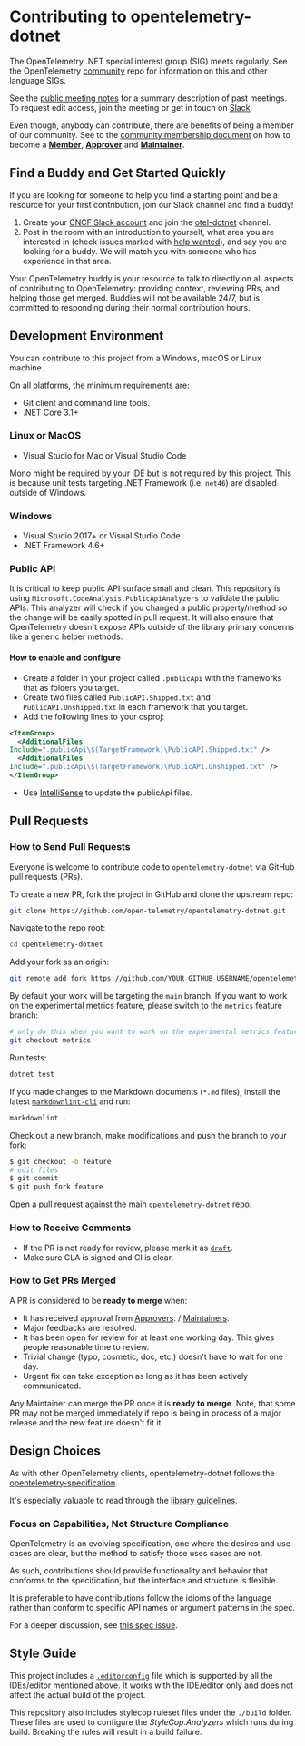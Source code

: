 # Contributing to opentelemetry-dotnet

The OpenTelemetry .NET special interest group (SIG) meets regularly. See the
OpenTelemetry [community](https://github.com/open-telemetry/community#net-sdk)
repo for information on this and other language SIGs.

See the [public meeting
notes](https://docs.google.com/document/d/1yjjD6aBcLxlRazYrawukDgrhZMObwHARJbB9glWdHj8/edit?usp=sharing)
for a summary description of past meetings. To request edit access, join the
meeting or get in touch on
[Slack](https://cloud-native.slack.com/archives/C01N3BC2W7Q).

Even though, anybody can contribute, there are benefits of being a member of our
community. See to the [community membership
document](https://github.com/open-telemetry/community/blob/main/community-membership.md)
on how to become a
[**Member**](https://github.com/open-telemetry/community/blob/main/community-membership.md#member),
[**Approver**](https://github.com/open-telemetry/community/blob/main/community-membership.md#approver)
and
[**Maintainer**](https://github.com/open-telemetry/community/blob/main/community-membership.md#maintainer).

## Find a Buddy and Get Started Quickly

If you are looking for someone to help you find a starting point and be a
resource for your first contribution, join our Slack channel and find a buddy!

1. Create your [CNCF Slack account](http://slack.cncf.io/) and join the
   [otel-dotnet](https://cloud-native.slack.com/archives/C01N3BC2W7Q) channel.
2. Post in the room with an introduction to yourself, what area you are
   interested in (check issues marked with [help
   wanted](https://github.com/open-telemetry/opentelemetry-dotnet/labels/help%20wanted)),
   and say you are looking for a buddy. We will match you with someone who has
   experience in that area.

Your OpenTelemetry buddy is your resource to talk to directly on all aspects of
contributing to OpenTelemetry: providing context, reviewing PRs, and helping
those get merged. Buddies will not be available 24/7, but is committed to
responding during their normal contribution hours.

## Development Environment

You can contribute to this project from a Windows, macOS or Linux machine.

On all platforms, the minimum requirements are:

* Git client and command line tools.
* .NET Core 3.1+

### Linux or MacOS

* Visual Studio for Mac or Visual Studio Code

Mono might be required by your IDE but is not required by this project. This is
because unit tests targeting .NET Framework (i.e: `net46`) are disabled outside
of Windows.

### Windows

* Visual Studio 2017+ or Visual Studio Code
* .NET Framework 4.6+

### Public API

It is critical to keep public API surface small and clean. This repository is
using `Microsoft.CodeAnalysis.PublicApiAnalyzers` to validate the public APIs.
This analyzer will check if you changed a public property/method so the change
will be easily spotted in pull request. It will also ensure that OpenTelemetry
doesn't expose APIs outside of the library primary concerns like a generic
helper methods.

#### How to enable and configure

* Create a folder in your project called `.publicApi` with the frameworks that
  as folders you target.
* Create two files called `PublicAPI.Shipped.txt` and `PublicAPI.Unshipped.txt`
   in each framework that you target.
* Add the following lines to your csproj:

```xml
<ItemGroup>
  <AdditionalFiles
Include=".publicApi\$(TargetFramework)\PublicAPI.Shipped.txt" />
  <AdditionalFiles
Include=".publicApi\$(TargetFramework)\PublicAPI.Unshipped.txt" />
</ItemGroup>
```

* Use
   [IntelliSense](https://docs.microsoft.com/visualstudio/ide/using-intellisense)
   to update the publicApi files.

## Pull Requests

### How to Send Pull Requests

Everyone is welcome to contribute code to `opentelemetry-dotnet` via GitHub pull
requests (PRs).

To create a new PR, fork the project in GitHub and clone the upstream repo:

```sh
git clone https://github.com/open-telemetry/opentelemetry-dotnet.git
```

Navigate to the repo root:

```sh
cd opentelemetry-dotnet
```

Add your fork as an origin:

```sh
git remote add fork https://github.com/YOUR_GITHUB_USERNAME/opentelemetry-dotnet.git
```

By default your work will be targeting the `main` branch. If you want to work on
the experimental metrics feature, please switch to the `metrics` feature branch:

```sh
# only do this when you want to work on the experimental metrics feature
git checkout metrics
```

Run tests:

```sh
dotnet test
```

If you made changes to the Markdown documents (`*.md` files), install the latest
[`markdownlint-cli`](https://github.com/igorshubovych/markdownlint-cli) and run:

```sh
markdownlint .
```

Check out a new branch, make modifications and push the branch to your fork:

```sh
$ git checkout -b feature
# edit files
$ git commit
$ git push fork feature
```

Open a pull request against the main `opentelemetry-dotnet` repo.

### How to Receive Comments

* If the PR is not ready for review, please mark it as
  [`draft`](https://github.blog/2019-02-14-introducing-draft-pull-requests/).
* Make sure CLA is signed and CI is clear.

### How to Get PRs Merged

A PR is considered to be **ready to merge** when:

* It has received approval from
  [Approvers](https://github.com/open-telemetry/community/blob/main/community-membership.md#approver).
  /
  [Maintainers](https://github.com/open-telemetry/community/blob/main/community-membership.md#maintainer).
* Major feedbacks are resolved.
* It has been open for review for at least one working day. This gives people
  reasonable time to review.
* Trivial change (typo, cosmetic, doc, etc.) doesn't have to wait for one day.
* Urgent fix can take exception as long as it has been actively communicated.

Any Maintainer can merge the PR once it is **ready to merge**. Note, that some
PR may not be merged immediately if repo is being in process of a major release
and the new feature doesn't fit it.

## Design Choices

As with other OpenTelemetry clients, opentelemetry-dotnet follows the
[opentelemetry-specification](https://github.com/open-telemetry/opentelemetry-specification).

It's especially valuable to read through the [library
guidelines](https://github.com/open-telemetry/opentelemetry-specification/blob/main/specification/library-guidelines.md).

### Focus on Capabilities, Not Structure Compliance

OpenTelemetry is an evolving specification, one where the desires and use cases
are clear, but the method to satisfy those uses cases are not.

As such, contributions should provide functionality and behavior that conforms
to the specification, but the interface and structure is flexible.

It is preferable to have contributions follow the idioms of the language rather
than conform to specific API names or argument patterns in the spec.

For a deeper discussion, see [this spec
issue](https://github.com/open-telemetry/opentelemetry-specification/issues/165).

## Style Guide

This project includes a [`.editorconfig`](./.editorconfig) file which is
supported by all the IDEs/editor mentioned above. It works with the IDE/editor
only and does not affect the actual build of the project.

This repository also includes stylecop ruleset files under the `./build` folder.
These files are used to configure the _StyleCop.Analyzers_ which runs during
build. Breaking the rules will result in a build failure.
